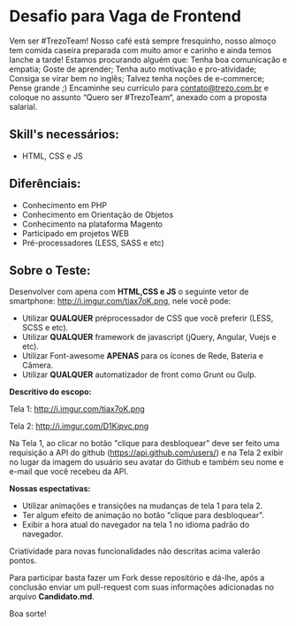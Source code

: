 # Desafio para Vaga de Frontend

Vem ser #TrezoTeam! Nosso café está sempre fresquinho, nosso almoço tem comida caseira preparada com muito amor e carinho e ainda temos lanche a tarde!
Estamos procurando alguém que: Tenha boa comunicação e empatia; Goste de aprender; Tenha auto motivação e pro-atividade; Consiga se virar bem no inglês; Talvez tenha noções de e-commerce; Pense grande ;)
Encaminhe seu currículo para contato@trezo.com.br e coloque no assunto “Quero ser #TrezoTeam“, anexado com a proposta salarial.

## Skill's necessários:

* HTML, CSS e JS

## Diferênciais:

* Conhecimento em PHP
* Conhecimento em Orientação de Objetos
* Conhecimento na plataforma Magento
* Participado em projetos WEB
* Pré-processadores (LESS, SASS e etc)

## Sobre o Teste:

Desenvolver com apena com **HTML,CSS e JS** o seguinte vetor de smartphone: http://i.imgur.com/tiax7oK.png, nele você pode:

* Utilizar **QUALQUER** préprocessador de CSS que você preferir (LESS, SCSS e etc).
* Utilizar **QUALQUER** framework de javascript (jQuery, Angular, Vuejs e etc).
* Utilizar Font-awesome **APENAS** para os ícones de Rede, Bateria e Câmera.
* Utilizar **QUALQUER** automatizador de front como Grunt ou Gulp.

**Descritivo do escopo:**

Tela 1: http://i.imgur.com/tiax7oK.png

Tela 2: http://i.imgur.com/D1Kipvc.png

Na Tela 1, ao clicar no botão "clique para desbloquear" deve ser feito uma requisição a API do github (https://api.github.com/users/<username>) e na Tela 2 exibir no lugar da imagem do usuário seu avatar do Github e também seu nome e e-mail que você recebeu da API.

**Nossas espectativas:**

* Utilizar animações e transições na mudanças de tela 1 para tela 2.
* Ter algum efeito de animação no botão "clique para desbloquear".
* Exibir a hora atual do navegador na tela 1 no idioma padrão do navegador.

Criatividade para novas funcionalidades não descritas acima valerão pontos.

Para participar basta fazer um Fork desse repositório e dá-lhe, após a conclusão enviar um pull-request com suas informações adicionadas no arquivo **Candidato.md**.

Boa sorte!
